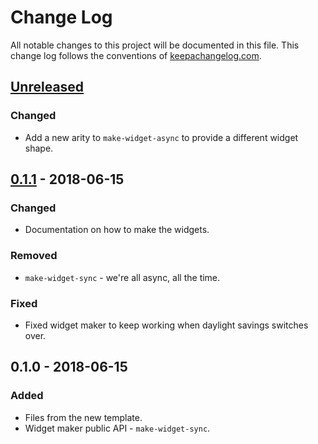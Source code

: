 # Change Log
All notable changes to this project will be documented in this file. This change log follows the conventions of [keepachangelog.com](http://keepachangelog.com/).

## [Unreleased]
### Changed
- Add a new arity to `make-widget-async` to provide a different widget shape.

## [0.1.1] - 2018-06-15
### Changed
- Documentation on how to make the widgets.

### Removed
- `make-widget-sync` - we're all async, all the time.

### Fixed
- Fixed widget maker to keep working when daylight savings switches over.

## 0.1.0 - 2018-06-15
### Added
- Files from the new template.
- Widget maker public API - `make-widget-sync`.

[Unreleased]: https://github.com/your-name/putoff/compare/0.1.1...HEAD
[0.1.1]: https://github.com/your-name/putoff/compare/0.1.0...0.1.1
